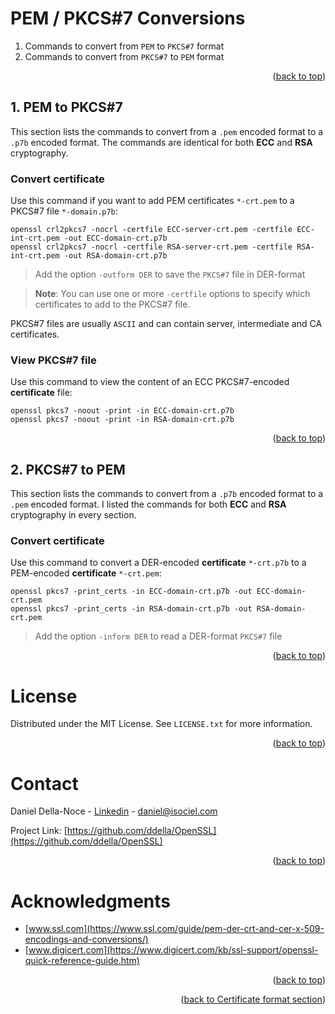 <!-- Improved compatibility of back to top link: See: https://github.com/othneildrew/Best-README-Template/pull/73 -->
<a name="readme-top"></a>

# PEM / PKCS#7 Conversions
1. Commands to convert from `PEM` to `PKCS#7` format
2. Commands to convert from `PKCS#7` to `PEM` format
<p align="right">(<a href="#readme-top">back to top</a>)</p>

## 1. PEM to PKCS#7
This section lists the commands to convert from a `.pem` encoded format to a `.p7b` encoded format. The commands are identical for both **ECC** and **RSA** cryptography.

### Convert certificate
Use this command if you want to add PEM certificates `*-crt.pem` to a PKCS#7 file `*-domain.p7b`:
```shell
openssl crl2pkcs7 -nocrl -certfile ECC-server-crt.pem -certfile ECC-int-crt.pem -out ECC-domain-crt.p7b
openssl crl2pkcs7 -nocrl -certfile RSA-server-crt.pem -certfile RSA-int-crt.pem -out RSA-domain-crt.p7b
```
>Add the option `-outform DER` to save the `PKCS#7` file in DER-format  

>**Note**: You can use one or more `-certfile` options to specify which certificates to add to the PKCS#7 file.  

PKCS#7 files are usually `ASCII` and can contain server, intermediate and CA certificates.

### View PKCS#7 file
Use this command to view the content of an ECC PKCS#7-encoded **certificate** file:
```shell
openssl pkcs7 -noout -print -in ECC-domain-crt.p7b
openssl pkcs7 -noout -print -in RSA-domain-crt.p7b
```
<p align="right">(<a href="#readme-top">back to top</a>)</p>

## 2. PKCS#7 to PEM
This section lists the commands to convert from a `.p7b` encoded format to a `.pem` encoded format. I listed the commands for both **ECC** and **RSA** cryptography in every section.

### Convert certificate
Use this command to convert a DER-encoded **certificate** `*-crt.p7b` to a PEM-encoded **certificate** `*-crt.pem`:
```shell
openssl pkcs7 -print_certs -in ECC-domain-crt.p7b -out ECC-domain-crt.pem
openssl pkcs7 -print_certs -in RSA-domain-crt.p7b -out RSA-domain-crt.pem
```
>Add the option `-inform DER` to read a DER-format `PKCS#7` file
<p align="right">(<a href="#readme-top">back to top</a>)</p>

<!-- LICENSE -->
# License
Distributed under the MIT License. See `LICENSE.txt` for more information.
<p align="right">(<a href="#readme-top">back to top</a>)</p>

<!-- CONTACT -->
# Contact
Daniel Della-Noce - [Linkedin](https://www.linkedin.com/in/daniel-della-noce-2176b622/) - daniel@isociel.com

Project Link: [https://github.com/ddella/OpenSSL](https://github.com/ddella/OpenSSL)
<p align="right">(<a href="#readme-top">back to top</a>)</p>

<!-- ACKNOWLEDGMENTS -->
# Acknowledgments
* [www.ssl.com](https://www.ssl.com/guide/pem-der-crt-and-cer-x-509-encodings-and-conversions/)
* [www.digicert.com](https://www.digicert.com/kb/ssl-support/openssl-quick-reference-guide.htm)

<p align="right">(<a href="#readme-top">back to top</a>)</p>
<p align="right">(<a href="README.md">back to Certificate format section</a>)</p>
